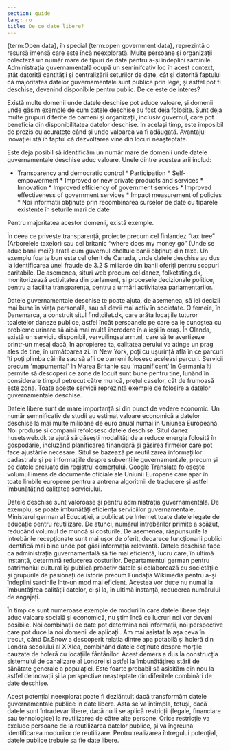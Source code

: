 ```yaml
---
section: guide
lang: ro
title: De ce date libere?
---
```


{term:Open data}, în special {term:open government data}, reprezintă o resursă imensă care este încă neexplorată. Multe persoane și organizații colecteză un număr mare de tipuri de date pentru a-și îndeplini sarcinile. Administrația guvernamentală ocupă un seminifcativ loc în acest context, atât datorită cantității și centralizării seturilor de date, cât și datorită faptului că majoritatea datelor guvernamentale sunt publice prin lege, și astfel pot fi deschise, devenind disponibile pentru public. De ce este de interes?

Există multe domenii unde datele deschise pot aduce valoare, și domenii unde găsim exemple de cum datele deschise au fost deja folosite. Sunt deja multe grupuri diferite de oameni și organizații, inclusiv guvernul, care pot beneficia din disponibilitatea datelor deschise. In același timp, este imposibil de prezis cu acuratețe când și unde valoarea va fi adăugată. Avantajul inovației stă în faptul că dezvoltarea vine din locuri neașteptate.

Este deja posibil să identificăm un număr mare de domenii unde datele guvernamentale deschise aduc valoare. Unele dintre acestea arii includ:

-   Transparency and democratic control \* Participation \* Self-empowerment \* Improved or new private products and services \* Innovation \* Improved efficiency of government services \* Improved effectiveness of government services \* Impact measurement of policies \* Noi informații obținute prin recombinarea surselor de date cu tiparele existente în seturile mari de date

Pentru majoritatea acestor domenii, există exemple.

În ceea ce privește transparență, proiecte precum cel finlandez “tax tree” (Arborelele taxelor) sau cel britanic “where does my money go” (Unde se aduc banii mei?) arată cum guvernul cheltuie banii obținuți din taxe. Un exemplu foarte bun este cel oferit de Canada, unde datele deschise au dus la identificarea unei fraude de 3.2 \$ miliarde din banii oferiți pentru scopuri caritabile. De asemenea, situri web precum cel danez, folketsting.dk, monitorizează activitatea din parlament, și procesele decizionale politice, pentru a facilita transparența, pentru a urmări activitatea parlamentarilor.

Datele guvernamentale deschise te poate ajuta, de asemenea, să iei decizii mai bune în viața personală, sau să devii mai activ în societate. O femeie, în Danemarca, a construit situl findtoilet.dk, care arăta locațiile tuturor toaletelor daneze publice, astfel încât persoanele pe care ea le cunoștea cu probleme urinare să aibă mai multă încredere în a ieși în oraș. În Olanda, există un serviciu disponibil, vervuilingsalarm.nl, care să te avertizeze printr-un mesaj dacă, în apropierea ta, calitatea aerului va atinge un prag ales de tine, în următoarea zi. In New York, poți cu ușurință afla în ce parcuri îți poți plimba câinile sau să afli ce oameni folosesc aceleași parcuri. Servicii precum 'mapumental' în Marea Britanie sau 'mapnificent' în Germania îți permite să descoperi ce zone de locuit sunt bune pentru tine, lunând în considerare timpul petrecut către muncă, prețul caselor, cât de frumoasă este zona. Toate aceste servicii reprezintă exemple de folosire a datelor guvernamentale deschise.

Datele libere sunt de mare importanță și din punct de vedere economic. Un număr semnificativ de studii au estimat valoare economică a datelor deschise la mai multe milioane de euro anual numai în Uniunea Europeană. Noi produse și companii refolosesc datele deschise. Situl danez husetsweb.dk te ajută să găsești modalități de a reduce energia folosită în gospodărie, incluzând planificarea financiară și găsirea firmelor care pot face ajustările necesare. Situl se bazează pe reutilizarea informațiilor cadastrale și pe informațiile despre subvențiile guvernamentale, precum și pe datele preluate din registrul comerțului. Google Translate folosește volumul imens de documente oficiale ale Uniunii Europene care apar în toate limbile europene pentru a antrena algoritmii de traducere și astfel îmbunătățind calitatea serviciului.

Datele deschise sunt valoroase și pentru administrația guvernamentală. De exemplu, se poate imbunătăți eficiența serviciilor guvernamentale. Ministerul german al Educației, a publicat pe Internet toate datele legate de educație pentru reutilizare. De atunci, numărul întrebărilor primite a scăzut, reducând volumul de muncă și costurile. De asemenea, răspunsurile la intrebările recepționate sunt mai ușor de oferit, deoarece funcționarii publici identifică mai bine unde pot găsi informația relevantă. Datele deschise face ca administrația guvernamentală să fie mai eficientă, lucru care, în ultimă instanță, determină reducerea costurilor. Departamentul german pentru patrimoniul cultural își publică proactiv datele și colaborează cu societățile și grupurile de pasionați de istorie precum Fundația Wikimedia pentru a-și îndeplini sarcinile într-un mod mai eficient. Acestea vor duce nu numai la îmbuntățirea calității datelor, ci și la, în ultimă instanță, reducerea numărului de angajați.

În timp ce sunt numeroase exemple de moduri în care datele libere deja aduc valoare socială și economică, nu știm încă ce lucruri noi vor deveni posibile. Noi combinații de date pot determina noi informații, noi perspective care pot duce la noi domenii de aplicații. Am mai asistat la așa ceva în trecut, când Dr.Snow a descoperit relația dintre apa potabilă și holeră din Londra secolului al XIXlea, combinând datele deținute despre morțile cauzate de holeră cu locațiile fântânilor. Acest demers a dus la construcția sistemului de canalizare al Londrei și astfel la îmbunătățirea stării de sănătate generale a populației. Este foarte probabil să asisităm din nou la astfel de inovații și la perspective neașteptate din diferitele combinări de date deschise.

Acest potențial neexplorat poate fi dezlănțuit dacă transformăm datele guvernamentale publice în date libere. Asta se va întîmpla, totuși, dacă datele sunt întradevar libere, dacă nu li se aplică restricții (legale, financiare sau tehnologice) la reutilizarea de către alte persone. Orice restricție va exclude persoane de la reutilizarea datelor publice, și va îngreuna identificarea modurilor de reutilizare. Pentru realizarea întregului potențial, datele publice trebuie sa fie date libere.